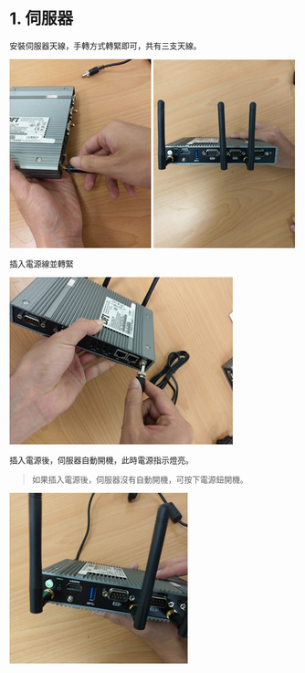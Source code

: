 # 1. 伺服器

安裝伺服器天線，手轉方式轉緊即可，共有三支天線。

![](../.gitbook/assets/image%20%2840%29.png) ![](../.gitbook/assets/image%20%2812%29.png) 

插入電源線並轉緊

![](../.gitbook/assets/image%20%2821%29.png)

插入電源後，伺服器自動開機，此時電源指示燈亮。

> 如果插入電源後，伺服器沒有自動開機，可按下電源鈕開機。

![](../.gitbook/assets/image%20%2816%29.png)

